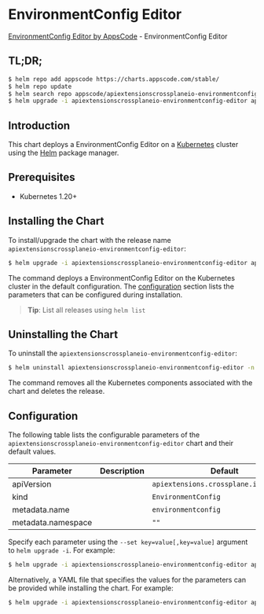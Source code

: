 # EnvironmentConfig Editor

[EnvironmentConfig Editor by AppsCode](https://appscode.com) - EnvironmentConfig Editor

## TL;DR;

```bash
$ helm repo add appscode https://charts.appscode.com/stable/
$ helm repo update
$ helm search repo appscode/apiextensionscrossplaneio-environmentconfig-editor --version=v0.16.0
$ helm upgrade -i apiextensionscrossplaneio-environmentconfig-editor appscode/apiextensionscrossplaneio-environmentconfig-editor -n default --create-namespace --version=v0.16.0
```

## Introduction

This chart deploys a EnvironmentConfig Editor on a [Kubernetes](http://kubernetes.io) cluster using the [Helm](https://helm.sh) package manager.

## Prerequisites

- Kubernetes 1.20+

## Installing the Chart

To install/upgrade the chart with the release name `apiextensionscrossplaneio-environmentconfig-editor`:

```bash
$ helm upgrade -i apiextensionscrossplaneio-environmentconfig-editor appscode/apiextensionscrossplaneio-environmentconfig-editor -n default --create-namespace --version=v0.16.0
```

The command deploys a EnvironmentConfig Editor on the Kubernetes cluster in the default configuration. The [configuration](#configuration) section lists the parameters that can be configured during installation.

> **Tip**: List all releases using `helm list`

## Uninstalling the Chart

To uninstall the `apiextensionscrossplaneio-environmentconfig-editor`:

```bash
$ helm uninstall apiextensionscrossplaneio-environmentconfig-editor -n default
```

The command removes all the Kubernetes components associated with the chart and deletes the release.

## Configuration

The following table lists the configurable parameters of the `apiextensionscrossplaneio-environmentconfig-editor` chart and their default values.

|     Parameter      | Description |                      Default                      |
|--------------------|-------------|---------------------------------------------------|
| apiVersion         |             | <code>apiextensions.crossplane.io/v1alpha1</code> |
| kind               |             | <code>EnvironmentConfig</code>                    |
| metadata.name      |             | <code>environmentconfig</code>                    |
| metadata.namespace |             | <code>""</code>                                   |


Specify each parameter using the `--set key=value[,key=value]` argument to `helm upgrade -i`. For example:

```bash
$ helm upgrade -i apiextensionscrossplaneio-environmentconfig-editor appscode/apiextensionscrossplaneio-environmentconfig-editor -n default --create-namespace --version=v0.16.0 --set apiVersion=apiextensions.crossplane.io/v1alpha1
```

Alternatively, a YAML file that specifies the values for the parameters can be provided while
installing the chart. For example:

```bash
$ helm upgrade -i apiextensionscrossplaneio-environmentconfig-editor appscode/apiextensionscrossplaneio-environmentconfig-editor -n default --create-namespace --version=v0.16.0 --values values.yaml
```
